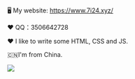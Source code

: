🖥 My website: https://www.7i24.xyz/

❤️ QQ：3506642728

❤️ I like to write some HTML, CSS and JS.

🇨🇳I'm from China.

![](https://github-readme-stats.vercel.app/api?username=yellowface233&hide=[%22issues%22]&show_icons=true)
